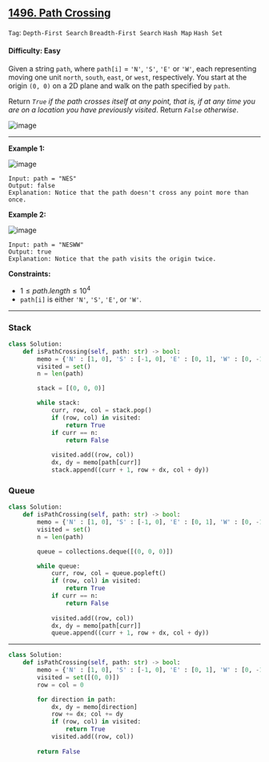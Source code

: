 ## [1496. Path Crossing](https://leetcode.com/problems/path-crossing)

```Tag```: ```Depth-First Search``` ```Breadth-First Search``` ```Hash Map``` ```Hash Set```

#### Difficulty: Easy

Given a string ```path```, where ```path[i]``` = ```'N'```, ```'S'```, ```'E'``` or ```'W'```, each representing moving one unit ```north```, ```south```, ```east```, or ```west```, respectively. You start at the origin ```(0, 0)``` on a 2D plane and walk on the path specified by ```path```.

Return _```True``` if the path crosses itself at any point, that is, if at any time you are on a location you have previously visited_. Return _```False``` otherwise_.

![image](https://github.com/quananhle/Python/assets/35042430/20947a76-ee4e-4cb0-80c0-b41dd3338fb7)

---

__Example 1:__

![image](https://assets.leetcode.com/uploads/2020/06/10/screen-shot-2020-06-10-at-123929-pm.png)

```
Input: path = "NES"
Output: false 
Explanation: Notice that the path doesn't cross any point more than once.
```

__Example 2:__

![image](https://assets.leetcode.com/uploads/2020/06/10/screen-shot-2020-06-10-at-123843-pm.png)
```
Input: path = "NESWW"
Output: true
Explanation: Notice that the path visits the origin twice.
``` 

__Constraints:__

- $1 \le path.length \le 10^4$
- ```path[i]``` is either ```'N'```, ```'S'```, ```'E'```, or ```'W'```.

---

### Stack

```Python
class Solution:
    def isPathCrossing(self, path: str) -> bool:
        memo = {'N' : [1, 0], 'S' : [-1, 0], 'E' : [0, 1], 'W' : [0, -1]}
        visited = set()
        n = len(path)

        stack = [(0, 0, 0)]

        while stack:
            curr, row, col = stack.pop()
            if (row, col) in visited:
                return True
            if curr == n:
                return False
            
            visited.add((row, col))
            dx, dy = memo[path[curr]]
            stack.append((curr + 1, row + dx, col + dy))
```

### Queue

```Python
class Solution:
    def isPathCrossing(self, path: str) -> bool:
        memo = {'N' : [1, 0], 'S' : [-1, 0], 'E' : [0, 1], 'W' : [0, -1]}
        visited = set()
        n = len(path)

        queue = collections.deque([(0, 0, 0)])

        while queue:
            curr, row, col = queue.popleft()
            if (row, col) in visited:
                return True
            if curr == n:
                return False
            
            visited.add((row, col))
            dx, dy = memo[path[curr]]
            queue.append((curr + 1, row + dx, col + dy))
```

---

```Python
class Solution:
    def isPathCrossing(self, path: str) -> bool:
        memo = {'N' : [1, 0], 'S' : [-1, 0], 'E' : [0, 1], 'W' : [0, -1]}
        visited = set([(0, 0)])
        row = col = 0

        for direction in path:
            dx, dy = memo[direction]
            row += dx; col += dy
            if (row, col) in visited:
                return True
            visited.add((row, col))
        
        return False
```
